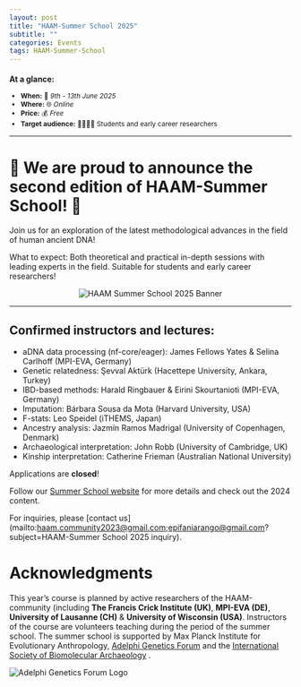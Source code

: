 ```yaml
---
layout: post
title: "HAAM-Summer School 2025"
subtitle: ""
categories: Events
tags: HAAM-Summer-School
---
```


<div class="center" markdown="1" style="font-size:85%">

### At a glance:

- **When:** 📅 _9th - 13th June 2025_
- **Where:** 🌐 _Online_
- **Price:** 💰 _Free_
- **Target audience:** 🧑‍🔬🧑‍💻 Students and early career researchers

</div>

---

# 📣 We are proud to announce the second edition of HAAM-Summer School! 📣

Join us for an exploration of the latest methodological advances in the field of human ancient DNA!

What to expect: Both theoretical and practical in-depth sessions with leading experts in the field.
Suitable for students and early career researchers!

<p  align="middle">
<img src="{{ "/assets/media/event_images/2025-03-12-event/HAAM2025_Banner_update.png" | relative_url }}" alt="HAAM Summer School 2025 Banner" >
</p>

---

## Confirmed instructors and lectures: 

- aDNA data processing (nf-core/eager): James Fellows Yates & Selina Carlhoff (MPI-EVA, Germany)
- Genetic relatedness: Şevval Aktürk (Hacettepe University, Ankara, Turkey)
- IBD-based methods: Harald Ringbauer & Eirini Skourtanioti (MPI-EVA, Germany)
- Imputation: Bárbara Sousa da Mota (Harvard University, USA)
- F-stats: Leo Speidel (iTHEMS, Japan)
- Ancestry analysis: Jazmín Ramos Madrigal (University of Copenhagen, Denmark)
- Archaeological interpretation: John Robb (University of Cambridge, UK)
- Kinship interpretation: Catherine Frieman (Australian National University)

Applications are **closed**!

Follow our [Summer School website](https://haam-community.github.io/haam-summer-school/#/) for more details and check out the 2024 content.

For inquiries, please [contact us](mailto:haam.community2023@gmail.com;epifaniarango@gmail.com?subject=HAAM-Summer School 2025 inquiry).

# Acknowledgments

This year’s course is planned by active researchers of the HAAM-community (including **The Francis Crick Institute (UK)**, **MPI-EVA (DE)**, **University of Lausanne (CH)** & **University of Wisconsin (USA)**. Instructors of the course are volunteers teaching during the period of the summer school. The summer school is supported by Max Planck Institute for Evolutionary Anthropology, [Adelphi Genetics Forum](https://adelphigenetics.org/) and the [International Society of Biomolecular Archaeology](https://www.isbarch.org/) .

<p  align="left">
<img src="{{ "assets/media/haam-summer-school-2025/AGF_Logo.png" | relative_url }}" alt="Adelphi Genetics Forum Logo" >
</p>
